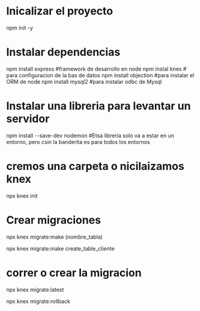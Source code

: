 # Inicalizar el proyecto 

npm init -y

# Instalar dependencias 
npm install express         #framework de desarrollo en node
npm instal knex             # para configuracion de la bas de datos 
npm install objection       #para instalar el ORM de node 
npm install mysql2          #para instalar odbc de Mysql

# Instalar una libreria para levantar un servidor
npm install  --save-dev nodemon    #Etsa libreria solo va a estar en un entorno, pero csin la banderita es para todos los entornos

# cremos una carpeta o nicilaizamos knex

npx knex init

# Crear migraciones 
npx knex migrate:make (nombre_tabla)

npx knex migrate:make create_table_cliente
# correr o crear la migracion

npx knex migrate:latest

npx knex migrate:rollback